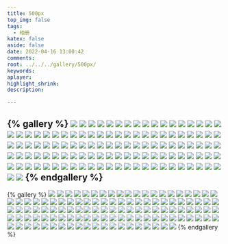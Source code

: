 ```yaml
---
title: 500px
top_img: false
tags:
  - 相册
katex: false
aside: false
date: 2022-04-16 13:00:42
comments:
root: ../../../gallery/500px/
keywords:
aplayer:
highlight_shrink:
description:

---
```

{% gallery %}
<img src="https://img.500px.me/photo/dff7efb584b12a50d685e413b053d3302/38c0f34f4ff74a3695d54e591915362c.jpg!p4"  referrerPolicy="no-referrer" />
<img src="https://img.500px.me/photo/dff7efb584b12a50d685e413b053d3302/1abe6e9f4f7245baadd033ae046a7c82.jpg!p4"  referrerPolicy="no-referrer" />
<img src="https://img.500px.me/photo/dff7efb584b12a50d685e413b053d3302/23f8a24b37954ec9b15976ecfbfdb6eb.jpg!p4"  referrerPolicy="no-referrer" />
<img src="https://img.500px.me/photo/dff7efb584b12a50d685e413b053d3302/d68ba961c78d496da7e3b6c79b676bc4.jpg!p4"  referrerPolicy="no-referrer" />
<img src="https://img.500px.me/photo/dff7efb584b12a50d685e413b053d3302/1b74067eab0f498799b7bc9a1e511243.jpg!p4"  referrerPolicy="no-referrer" />
<img src="https://img.500px.me/photo/dff7efb584b12a50d685e413b053d3302/c4eb6c13d0d44c37b3795b0df075f24b.jpg!p4"  referrerPolicy="no-referrer" />
<img src="https://img.500px.me/photo/dff7efb584b12a50d685e413b053d3302/9856a2099c2a4b99a1683c37d09418ee.jpg!p4"  referrerPolicy="no-referrer" />
<img src="https://img.500px.me/photo/dff7efb584b12a50d685e413b053d3302/fb2c63400b244524b44a40aeadd7aaad.jpg!p4"  referrerPolicy="no-referrer" />
<img src="https://img.500px.me/photo/dff7efb584b12a50d685e413b053d3302/c78181f6af744f8497307bba81df719b.jpg!p4"  referrerPolicy="no-referrer" />
<img src="https://img.500px.me/photo/dff7efb584b12a50d685e413b053d3302/d646c3192f6f4ce8aae7a055662c1848.jpeg!p4"  referrerPolicy="no-referrer" />
<img src="https://img.500px.me/photo/dff7efb584b12a50d685e413b053d3302/587eaba2829047709481cbffe8cbe1bc.jpg!p4"  referrerPolicy="no-referrer" />
<img src="https://img.500px.me/photo/dff7efb584b12a50d685e413b053d3302/8966e583d1ea448a8a296fd6617db087.jpeg!p4"  referrerPolicy="no-referrer" />
<img src="https://img.500px.me/photo/dff7efb584b12a50d685e413b053d3302/26dfef859e42485784d9f7cf7cc0336d.jpg!p4"  referrerPolicy="no-referrer" />
<img src="https://img.500px.me/photo/dff7efb584b12a50d685e413b053d3302/732e47acae1849e192f8b021e374f2b2.jpg!p4"  referrerPolicy="no-referrer" />
<img src="https://img.500px.me/photo/dff7efb584b12a50d685e413b053d3302/b4c61277fbc143ada80e0eb08f79b5d7.jpg!p4"  referrerPolicy="no-referrer" />
<img src="https://img.500px.me/photo/dff7efb584b12a50d685e413b053d3302/9de3c1ddf4f74e43a7ec449f53943129.jpg!p4"  referrerPolicy="no-referrer" />
<img src="https://img.500px.me/photo/dff7efb584b12a50d685e413b053d3302/481816677bff45f98e7c4d1700c326c9.jpg!p4"  referrerPolicy="no-referrer" />
<img src="https://img.500px.me/photo/dff7efb584b12a50d685e413b053d3302/357f71703c9540ebba89a3d2d1bc65ef.jpg!p4"  referrerPolicy="no-referrer" />
<img src="https://img.500px.me/photo/dff7efb584b12a50d685e413b053d3302/6900f142f31442fcafb6e74fce55a920.jpg!p4"  referrerPolicy="no-referrer" />
<img src="https://img.500px.me/photo/dff7efb584b12a50d685e413b053d3302/e759e19455224c12858612d9f1076301.jpg!p4"  referrerPolicy="no-referrer" />
<img src="https://img.500px.me/photo/dff7efb584b12a50d685e413b053d3302/55fbb729398340bb8cd1e204908a27ab.jpg!p4"  referrerPolicy="no-referrer" />
<img src="https://img.500px.me/photo/dff7efb584b12a50d685e413b053d3302/d7bd7d903ead4bfe88787b22ea78b74e.jpg!p4"  referrerPolicy="no-referrer" />
<img src="https://img.500px.me/photo/dff7efb584b12a50d685e413b053d3302/e7910cba37a6471a8826d3a1f6d36e41.jpg!p4"  referrerPolicy="no-referrer" />
<img src="https://img.500px.me/photo/dff7efb584b12a50d685e413b053d3302/3f33f618186d4c06aabf2031103fcecb.jpg!p4"  referrerPolicy="no-referrer" />
<img src="https://img.500px.me/photo/dff7efb584b12a50d685e413b053d3302/1c41d02a05254743aca80da985fe7cd3.jpg!p4"  referrerPolicy="no-referrer" />
<img src="https://img.500px.me/photo/dff7efb584b12a50d685e413b053d3302/58667d77122d4c0da55c3583c06f89db.jpg!p4"  referrerPolicy="no-referrer" />
<img src="https://img.500px.me/photo/dff7efb584b12a50d685e413b053d3302/29422fa65b9e485db283eab2f3365bf3.jpg!p4"  referrerPolicy="no-referrer" />
<img src="https://img.500px.me/photo/dff7efb584b12a50d685e413b053d3302/16151c6c748a4f5184d29c49e7fd8d57.jpg!p4"  referrerPolicy="no-referrer" />
<img src="https://img.500px.me/photo/dff7efb584b12a50d685e413b053d3302/d2c8acea804b4ff281d4e244cf264d09.jpg!p4"  referrerPolicy="no-referrer" />
<img src="https://img.500px.me/photo/dff7efb584b12a50d685e413b053d3302/e88d6afd6d324272b66c540a5098265b.jpg!p4"  referrerPolicy="no-referrer" />
<img src="https://img.500px.me/photo/dff7efb584b12a50d685e413b053d3302/8a4b9a8ecb024dcabc950138cd02869f.jpg!p4"  referrerPolicy="no-referrer" />
<img src="https://img.500px.me/photo/dff7efb584b12a50d685e413b053d3302/f187bb7c76b44ef0803754f4533ac7ee.jpg!p4"  referrerPolicy="no-referrer" />
<img src="https://img.500px.me/photo/dff7efb584b12a50d685e413b053d3302/d1ef4a72803d40baaf95585bb7bd7838.jpg!p4"  referrerPolicy="no-referrer" />
<img src="https://img.500px.me/photo/dff7efb584b12a50d685e413b053d3302/b6c9be6b1f6b44d483b063d07b4f00c1.jpg!p4"  referrerPolicy="no-referrer" />
<img src="https://img.500px.me/photo/dff7efb584b12a50d685e413b053d3302/ef693b4f238d4011b8d46a49dd3954af.jpg!p4"  referrerPolicy="no-referrer" />
<img src="https://img.500px.me/photo/dff7efb584b12a50d685e413b053d3302/55b6b89164864bceba04af953533fd85.jpg!p4"  referrerPolicy="no-referrer" />
<img src="https://img.500px.me/photo/dff7efb584b12a50d685e413b053d3302/bf1194b5ae8048b9808ed8636a713e53.jpg!p4"  referrerPolicy="no-referrer" />
<img src="https://img.500px.me/photo/dff7efb584b12a50d685e413b053d3302/c986b993289b405981d9eb5979acebe8.jpg!p4"  referrerPolicy="no-referrer" />
<img src="https://img.500px.me/photo/dff7efb584b12a50d685e413b053d3302/aad073a632cb4256aec9634157278e40.jpg!p4"  referrerPolicy="no-referrer" />
<img src="https://img.500px.me/photo/dff7efb584b12a50d685e413b053d3302/a7397f91603641078cb690497a2b01a4.jpg!p4"  referrerPolicy="no-referrer" />
<img src="https://img.500px.me/photo/dff7efb584b12a50d685e413b053d3302/afcf37b7ffde4c17af5c34fcc612581e.jpg!p4"  referrerPolicy="no-referrer" />
<img src="https://img.500px.me/photo/dff7efb584b12a50d685e413b053d3302/15227a410ba14e61b03e878f8afdbfb2.jpg!p4"  referrerPolicy="no-referrer" />
<img src="https://img.500px.me/photo/dff7efb584b12a50d685e413b053d3302/cf5c27fbaa3b4d579c1a012bab5f9f47.jpg!p4"  referrerPolicy="no-referrer" />
<img src="https://img.500px.me/photo/dff7efb584b12a50d685e413b053d3302/65b96e269ca5496d84adcab793872ca6.jpg!p4"  referrerPolicy="no-referrer" />
<img src="https://img.500px.me/photo/dff7efb584b12a50d685e413b053d3302/c14812945c6e4e17b52b0e557490b0ba.jpg!p4"  referrerPolicy="no-referrer" />
<img src="https://img.500px.me/photo/dff7efb584b12a50d685e413b053d3302/421bb8a0639a415e98f26419786a1c68.jpg!p4"  referrerPolicy="no-referrer" />
<img src="https://img.500px.me/photo/dff7efb584b12a50d685e413b053d3302/562a37ceb0d546a8bdd993c8fcfee8b4.jpg!p4"  referrerPolicy="no-referrer" />
<img src="https://img.500px.me/photo/dff7efb584b12a50d685e413b053d3302/dee136913c274ab683374ad5fbf60639.jpg!p4"  referrerPolicy="no-referrer" />
<img src="https://img.500px.me/photo/dff7efb584b12a50d685e413b053d3302/1ec2f27eb45c41a3851065bcfaff40fc.jpg!p4"  referrerPolicy="no-referrer" />
<img src="https://img.500px.me/photo/dff7efb584b12a50d685e413b053d3302/0b817769503542fab33aef9a2ddcbb2c.jpg!p4"  referrerPolicy="no-referrer" />
<img src="https://img.500px.me/photo/dff7efb584b12a50d685e413b053d3302/5eaf0b1077364b58828d26e4155a2541.jpg!p4"  referrerPolicy="no-referrer" />
<img src="https://img.500px.me/photo/dff7efb584b12a50d685e413b053d3302/bc339b229b8b477db21fac2f679eb583.jpg!p4"  referrerPolicy="no-referrer" />
<img src="https://img.500px.me/photo/dff7efb584b12a50d685e413b053d3302/242b4fa69d3644b6bc6c2866cb14320f.jpg!p4"  referrerPolicy="no-referrer" />
<img src="https://img.500px.me/photo/dff7efb584b12a50d685e413b053d3302/363f9ec33f6747aa9d543767974a783f.jpg!p4"  referrerPolicy="no-referrer" />
<img src="https://img.500px.me/photo/dff7efb584b12a50d685e413b053d3302/a7a9daf2ddd04cdd840e878b56acfc17.jpg!p4"  referrerPolicy="no-referrer" />
<img src="https://img.500px.me/photo/dff7efb584b12a50d685e413b053d3302/3600da075f6d4786be0ba171c21cd89f.jpg!p4"  referrerPolicy="no-referrer" />
<img src="https://img.500px.me/photo/dff7efb584b12a50d685e413b053d3302/f65113bfce3a483ebcc601106c5e8941.jpg!p4"  referrerPolicy="no-referrer" />
<img src="https://img.500px.me/photo/dff7efb584b12a50d685e413b053d3302/1b41633db67a48ec9df38bde28e31bd1.jpg!p4"  referrerPolicy="no-referrer" />
<img src="https://img.500px.me/photo/dff7efb584b12a50d685e413b053d3302/1035c8b23923496c9a883a3f7b3cf532.jpg!p4"  referrerPolicy="no-referrer" />
<img src="https://img.500px.me/photo/dff7efb584b12a50d685e413b053d3302/56069b92f7d247a5b2360460c355b3a9.jpg!p4"  referrerPolicy="no-referrer" />
<img src="https://img.500px.me/photo/dff7efb584b12a50d685e413b053d3302/bfbe47043c494085bc25260d39e25848.jpg!p4"  referrerPolicy="no-referrer" />
<img src="https://img.500px.me/photo/dff7efb584b12a50d685e413b053d3302/7089b566ea074e59b2c7d8c8ed857af8.jpg!p4"  referrerPolicy="no-referrer" />
<img src="https://img.500px.me/photo/dff7efb584b12a50d685e413b053d3302/e90f166c0735491ba19ac0acb06ec3bf.jpg!p4"  referrerPolicy="no-referrer" />
<img src="https://img.500px.me/photo/dff7efb584b12a50d685e413b053d3302/9fde8e68ffff4a61a4c983f0a52804cc.jpg!p4"  referrerPolicy="no-referrer" />
<img src="https://img.500px.me/photo/dff7efb584b12a50d685e413b053d3302/75f4f2a6aa314fb5821d7da59bc62299.jpg!p4"  referrerPolicy="no-referrer" />
<img src="https://img.500px.me/photo/dff7efb584b12a50d685e413b053d3302/31c15ff9b1bc432583e8acd3f0c396bf.jpg!p4"  referrerPolicy="no-referrer" />
<img src="https://img.500px.me/photo/dff7efb584b12a50d685e413b053d3302/fc2d546efc0445fa82d89287df985b63.jpg!p4"  referrerPolicy="no-referrer" />
<img src="https://img.500px.me/photo/dff7efb584b12a50d685e413b053d3302/08817e8214014169aaafcc7d042a11e0.jpeg!p4"  referrerPolicy="no-referrer" />
<img src="https://img.500px.me/photo/dff7efb584b12a50d685e413b053d3302/4a252618045140769173e8e39e2d6bd4.jpg!p4"  referrerPolicy="no-referrer" />
<img src="https://img.500px.me/photo/dff7efb584b12a50d685e413b053d3302/c0d2cdeb93374479bd0690b555a9e565.jpg!p4"  referrerPolicy="no-referrer" />
<img src="https://img.500px.me/photo/dff7efb584b12a50d685e413b053d3302/407e6bc507154ac498fb10292d36e2da.jpg!p4"  referrerPolicy="no-referrer" />
<img src="https://img.500px.me/photo/dff7efb584b12a50d685e413b053d3302/a2fed8f47efb400faba7ecf7a9e166f8.jpg!p4"  referrerPolicy="no-referrer" />
<img src="https://img.500px.me/photo/dff7efb584b12a50d685e413b053d3302/b3a1c218426a4cb585e1fe153de704e3.jpg!p4"  referrerPolicy="no-referrer" />
<img src="https://img.500px.me/photo/dff7efb584b12a50d685e413b053d3302/8b963bdf29084670961d55fba38939d3.jpeg!p4"  referrerPolicy="no-referrer" />
<img src="https://img.500px.me/photo/dff7efb584b12a50d685e413b053d3302/8412c7ac4556458c8c66295603617577.jpg!p4"  referrerPolicy="no-referrer" />
<img src="https://img.500px.me/photo/dff7efb584b12a50d685e413b053d3302/7f40c9226a104bb9a86564b1cf039114.jpg!p4"  referrerPolicy="no-referrer" />
<img src="https://img.500px.me/photo/dff7efb584b12a50d685e413b053d3302/2e0300a5c301406b80c455ef6d9ad45e.jpg!p4"  referrerPolicy="no-referrer" />
<img src="https://img.500px.me/photo/dff7efb584b12a50d685e413b053d3302/59d0131625e54ea7ad6d4851989f6700.jpeg!p5"  referrerPolicy="no-referrer" />
<img src="https://img.500px.me/photo/dff7efb584b12a50d685e413b053d3302/389adaa0992644199593cf9095abf491.jpg!p4"  referrerPolicy="no-referrer" />
<img src="https://img.500px.me/photo/dff7efb584b12a50d685e413b053d3302/d83276dc2b2f4358a571fd02d7e4fdfd.jpg!p4"  referrerPolicy="no-referrer" />
<img src="https://img.500px.me/photo/dff7efb584b12a50d685e413b053d3302/53c075237ba542b0a30ee8b9ff961e4d.jpg!p4"  referrerPolicy="no-referrer" />
<img src="https://img.500px.me/photo/dff7efb584b12a50d685e413b053d3302/ffce84341e20462ea58b302c5951af58.jpg!p4"  referrerPolicy="no-referrer" />
<img src="https://img.500px.me/photo/dff7efb584b12a50d685e413b053d3302/6c5ba67248594102be8eb5833fce81a3.jpg!p4"  referrerPolicy="no-referrer" />
<img src="https://img.500px.me/photo/dff7efb584b12a50d685e413b053d3302/a797339f4add4bc687753acbdda2edf7.jpg!p4"  referrerPolicy="no-referrer" />
<img src="https://img.500px.me/photo/dff7efb584b12a50d685e413b053d3302/7fad58d3c8db401ba74948750b933b0c.jpg!p4"  referrerPolicy="no-referrer" />
<img src="https://img.500px.me/photo/dff7efb584b12a50d685e413b053d3302/ca530b6995ea42a188163c6aa01a67d9.jpg!p4"  referrerPolicy="no-referrer" />
<img src="https://img.500px.me/photo/dff7efb584b12a50d685e413b053d3302/e6757fc1daa8450ca122b5d772fbb81d.jpg!p4"  referrerPolicy="no-referrer" />
<img src="https://img.500px.me/photo/dff7efb584b12a50d685e413b053d3302/76b38adb23e3458f896f8e25a89624a9.jpg!p4"  referrerPolicy="no-referrer" />
<img src="https://img.500px.me/photo/dff7efb584b12a50d685e413b053d3302/1db1e0a33c9e4e07a0b072a9df59f667.jpg!p4"  referrerPolicy="no-referrer" />
<img src="https://img.500px.me/photo/dff7efb584b12a50d685e413b053d3302/e36348e3070944e1946ae29de7c35490.jpg!p4"  referrerPolicy="no-referrer" />
<img src="https://img.500px.me/photo/dff7efb584b12a50d685e413b053d3302/79135d97ec6c49f9b9b3c4d061a0388d.jpg!p4"  referrerPolicy="no-referrer" />
<img src="https://img.500px.me/photo/dff7efb584b12a50d685e413b053d3302/82544b933ace4a289e62428b425c4af2.jpg!p4"  referrerPolicy="no-referrer" />
<img src="https://img.500px.me/photo/dff7efb584b12a50d685e413b053d3302/0970edf3b08a4fab809df20a7f7a7355.jpeg!p4"  referrerPolicy="no-referrer" />
<img src="https://img.500px.me/photo/dff7efb584b12a50d685e413b053d3302/cb01bbcc2777402ab30c7e4f522310a6.jpg!p4"  referrerPolicy="no-referrer" />
<img src="https://img.500px.me/photo/dff7efb584b12a50d685e413b053d3302/f39eb0a0e19d45b195bcd8febaa1f790.jpg!p4"  referrerPolicy="no-referrer" />
<img src="https://img.500px.me/photo/dff7efb584b12a50d685e413b053d3302/cf4fdd443cda4bcb80a2c9537f4bfb51.jpg!p4"  referrerPolicy="no-referrer" />
<img src="https://img.500px.me/photo/dff7efb584b12a50d685e413b053d3302/fb3308f7e92d44d6bc58f50cd9c151ff.jpg!p4"  referrerPolicy="no-referrer" />
<img src="https://img.500px.me/photo/dff7efb584b12a50d685e413b053d3302/bd0f3892747f4e8a87161791f7e9a665.jpg!p4"  referrerPolicy="no-referrer" />
<img src="https://img.500px.me/photo/dff7efb584b12a50d685e413b053d3302/b473c0e171b248efaeaa25a47b214774.jpg!p4"  referrerPolicy="no-referrer" />
<img src="https://img.500px.me/photo/dff7efb584b12a50d685e413b053d3302/45bab02a2cc04f43a6b1e1f2852cb75d.jpg!p4"  referrerPolicy="no-referrer" />
<img src="https://img.500px.me/photo/dff7efb584b12a50d685e413b053d3302/d708665672294896a6f47ab51eac0eeb.jpg!p4"  referrerPolicy="no-referrer" />
<img src="https://img.500px.me/photo/dff7efb584b12a50d685e413b053d3302/d27339be11f44257955c9b05cb22d74f.jpg!p4"  referrerPolicy="no-referrer" />
<img src="https://img.500px.me/photo/dff7efb584b12a50d685e413b053d3302/d1943506f0524911ba75d7d8c4e26590.jpg!p4"  referrerPolicy="no-referrer" />
<img src="https://img.500px.me/photo/dff7efb584b12a50d685e413b053d3302/973b38b0f83a41058504fad6304a53b9.jpg!p4"  referrerPolicy="no-referrer" />
<img src="https://img.500px.me/photo/dff7efb584b12a50d685e413b053d3302/8f8addf3f2234fd7b5fb158b0b29d990.jpg!p4"  referrerPolicy="no-referrer" />
<img src="https://img.500px.me/photo/dff7efb584b12a50d685e413b053d3302/59740eb6483f441ab618563148a83fca.jpg!p4"  referrerPolicy="no-referrer" />
<img src="https://img.500px.me/photo/dff7efb584b12a50d685e413b053d3302/de2788f0089242b4be539e32a54c5d74.jpg!p4"  referrerPolicy="no-referrer" />
<img src="https://img.500px.me/photo/dff7efb584b12a50d685e413b053d3302/f883ff7a26754841aa4797fddd969458.jpg!p4"  referrerPolicy="no-referrer" />
<img src="https://img.500px.me/photo/dff7efb584b12a50d685e413b053d3302/d12c5461174f4a34b77f6b61ab5f00f0.jpg!p4"  referrerPolicy="no-referrer" />
<img src="https://img.500px.me/photo/dff7efb584b12a50d685e413b053d3302/00ec126e0b644d7cae8dee49667faa1a.jpg!p4"  referrerPolicy="no-referrer" />
<img src="https://img.500px.me/photo/dff7efb584b12a50d685e413b053d3302/e198c40663354474b83698728a8aa16d.jpg!p4"  referrerPolicy="no-referrer" />
<img src="https://img.500px.me/photo/dff7efb584b12a50d685e413b053d3302/38bcb876b486420b8bca15f4cb944525.jpg!p4"  referrerPolicy="no-referrer" />
<img src="https://img.500px.me/photo/dff7efb584b12a50d685e413b053d3302/d81a5d30b6ee49efb9b9bfce464cbaa5.jpg!p4"  referrerPolicy="no-referrer" />
<img src="https://img.500px.me/photo/dff7efb584b12a50d685e413b053d3302/b9e8b3ea75a34e21aa00b35fd0418073.jpg!p4"  referrerPolicy="no-referrer" />
<img src="https://img.500px.me/photo/dff7efb584b12a50d685e413b053d3302/7e7533a99c62475e96d968fca6d28c8e.jpg!p4"  referrerPolicy="no-referrer" />
{% endgallery %}
------

{% gallery %}
<img src="https://img.500px.me/photo/dff7efb584b12a50d685e413b053d3302/e198c40663354474b83698728a8aa16d.jpg!p4"  referrerPolicy="no-referrer" />
<img src="https://img.500px.me/photo/dff7efb584b12a50d685e413b053d3302/afcf37b7ffde4c17af5c34fcc612581e.jpg!p4"  referrerPolicy="no-referrer" />
<img src="https://img.500px.me/photo/dff7efb584b12a50d685e413b053d3302/15227a410ba14e61b03e878f8afdbfb2.jpg!p4"  referrerPolicy="no-referrer" />
<img src="https://img.500px.me/photo/dff7efb584b12a50d685e413b053d3302/389adaa0992644199593cf9095abf491.jpg!p4"  referrerPolicy="no-referrer" />
<img src="https://img.500px.me/photo/dff7efb584b12a50d685e413b053d3302/d27339be11f44257955c9b05cb22d74f.jpg!p4"  referrerPolicy="no-referrer" />
<img src="https://img.500px.me/photo/dff7efb584b12a50d685e413b053d3302/d1ef4a72803d40baaf95585bb7bd7838.jpg!p4"  referrerPolicy="no-referrer" />
<img src="https://img.500px.me/photo/dff7efb584b12a50d685e413b053d3302/d83276dc2b2f4358a571fd02d7e4fdfd.jpg!p4"  referrerPolicy="no-referrer" />
<img src="https://img.500px.me/photo/dff7efb584b12a50d685e413b053d3302/c14812945c6e4e17b52b0e557490b0ba.jpg!p4"  referrerPolicy="no-referrer" />
<img src="https://img.500px.me/photo/dff7efb584b12a50d685e413b053d3302/cf5c27fbaa3b4d579c1a012bab5f9f47.jpg!p4"  referrerPolicy="no-referrer" />
<img src="https://img.500px.me/photo/dff7efb584b12a50d685e413b053d3302/973b38b0f83a41058504fad6304a53b9.jpg!p4"  referrerPolicy="no-referrer" />
<img src="https://img.500px.me/photo/dff7efb584b12a50d685e413b053d3302/d1943506f0524911ba75d7d8c4e26590.jpg!p4"  referrerPolicy="no-referrer" />
<img src="https://img.500px.me/photo/dff7efb584b12a50d685e413b053d3302/38bcb876b486420b8bca15f4cb944525.jpg!p4"  referrerPolicy="no-referrer" />
<img src="https://img.500px.me/photo/dff7efb584b12a50d685e413b053d3302/8f8addf3f2234fd7b5fb158b0b29d990.jpg!p4"  referrerPolicy="no-referrer" />
<img src="https://img.500px.me/photo/dff7efb584b12a50d685e413b053d3302/59740eb6483f441ab618563148a83fca.jpg!p4"  referrerPolicy="no-referrer" />
<img src="https://img.500px.me/photo/dff7efb584b12a50d685e413b053d3302/421bb8a0639a415e98f26419786a1c68.jpg!p4"  referrerPolicy="no-referrer" />
<img src="https://img.500px.me/photo/dff7efb584b12a50d685e413b053d3302/562a37ceb0d546a8bdd993c8fcfee8b4.jpg!p4"  referrerPolicy="no-referrer" />
<img src="https://img.500px.me/photo/dff7efb584b12a50d685e413b053d3302/e36348e3070944e1946ae29de7c35490.jpg!p4"  referrerPolicy="no-referrer" />
<img src="https://img.500px.me/photo/dff7efb584b12a50d685e413b053d3302/2e0300a5c301406b80c455ef6d9ad45e.jpg!p4"  referrerPolicy="no-referrer" />
<img src="https://img.500px.me/photo/dff7efb584b12a50d685e413b053d3302/dee136913c274ab683374ad5fbf60639.jpg!p4"  referrerPolicy="no-referrer" />
<img src="https://img.500px.me/photo/dff7efb584b12a50d685e413b053d3302/1ec2f27eb45c41a3851065bcfaff40fc.jpg!p4"  referrerPolicy="no-referrer" />
<img src="https://img.500px.me/photo/dff7efb584b12a50d685e413b053d3302/bf1194b5ae8048b9808ed8636a713e53.jpg!p4"  referrerPolicy="no-referrer" />
<img src="https://img.500px.me/photo/dff7efb584b12a50d685e413b053d3302/d81a5d30b6ee49efb9b9bfce464cbaa5.jpg!p4"  referrerPolicy="no-referrer" />
<img src="https://img.500px.me/photo/dff7efb584b12a50d685e413b053d3302/0b817769503542fab33aef9a2ddcbb2c.jpg!p4"  referrerPolicy="no-referrer" />
<img src="https://img.500px.me/photo/dff7efb584b12a50d685e413b053d3302/53c075237ba542b0a30ee8b9ff961e4d.jpg!p4"  referrerPolicy="no-referrer" />
<img src="https://img.500px.me/photo/dff7efb584b12a50d685e413b053d3302/5eaf0b1077364b58828d26e4155a2541.jpg!p4"  referrerPolicy="no-referrer" />
<img src="https://img.500px.me/photo/dff7efb584b12a50d685e413b053d3302/6c5ba67248594102be8eb5833fce81a3.jpg!p4"  referrerPolicy="no-referrer" />
<img src="https://img.500px.me/photo/dff7efb584b12a50d685e413b053d3302/c78181f6af744f8497307bba81df719b.jpg!p4"  referrerPolicy="no-referrer" />
<img src="https://img.500px.me/photo/dff7efb584b12a50d685e413b053d3302/b9e8b3ea75a34e21aa00b35fd0418073.jpg!p4"  referrerPolicy="no-referrer" />
<img src="https://img.500px.me/photo/dff7efb584b12a50d685e413b053d3302/8b963bdf29084670961d55fba38939d3.jpeg!p4"  referrerPolicy="no-referrer" />
<img src="https://img.500px.me/photo/dff7efb584b12a50d685e413b053d3302/242b4fa69d3644b6bc6c2866cb14320f.jpg!p4"  referrerPolicy="no-referrer" />
<img src="https://img.500px.me/photo/dff7efb584b12a50d685e413b053d3302/a7397f91603641078cb690497a2b01a4.jpg!p4"  referrerPolicy="no-referrer" />
<img src="https://img.500px.me/photo/dff7efb584b12a50d685e413b053d3302/79135d97ec6c49f9b9b3c4d061a0388d.jpg!p4"  referrerPolicy="no-referrer" />
<img src="https://img.500px.me/photo/dff7efb584b12a50d685e413b053d3302/363f9ec33f6747aa9d543767974a783f.jpg!p4"  referrerPolicy="no-referrer" />
<img src="https://img.500px.me/photo/dff7efb584b12a50d685e413b053d3302/8412c7ac4556458c8c66295603617577.jpg!p4"  referrerPolicy="no-referrer" />
<img src="https://img.500px.me/photo/dff7efb584b12a50d685e413b053d3302/1035c8b23923496c9a883a3f7b3cf532.jpg!p4"  referrerPolicy="no-referrer" />
<img src="https://img.500px.me/photo/dff7efb584b12a50d685e413b053d3302/3600da075f6d4786be0ba171c21cd89f.jpg!p4"  referrerPolicy="no-referrer" />
<img src="https://img.500px.me/photo/dff7efb584b12a50d685e413b053d3302/f65113bfce3a483ebcc601106c5e8941.jpg!p4"  referrerPolicy="no-referrer" />
<img src="https://img.500px.me/photo/dff7efb584b12a50d685e413b053d3302/1b41633db67a48ec9df38bde28e31bd1.jpg!p4"  referrerPolicy="no-referrer" />
<img src="https://img.500px.me/photo/dff7efb584b12a50d685e413b053d3302/0970edf3b08a4fab809df20a7f7a7355.jpeg!p4"  referrerPolicy="no-referrer" />
<img src="https://img.500px.me/photo/dff7efb584b12a50d685e413b053d3302/65b96e269ca5496d84adcab793872ca6.jpg!p4"  referrerPolicy="no-referrer" />
<img src="https://img.500px.me/photo/dff7efb584b12a50d685e413b053d3302/bfbe47043c494085bc25260d39e25848.jpg!p4"  referrerPolicy="no-referrer" />
<img src="https://img.500px.me/photo/dff7efb584b12a50d685e413b053d3302/7f40c9226a104bb9a86564b1cf039114.jpg!p4"  referrerPolicy="no-referrer" />
<img src="https://img.500px.me/photo/dff7efb584b12a50d685e413b053d3302/56069b92f7d247a5b2360460c355b3a9.jpg!p4"  referrerPolicy="no-referrer" />
<img src="https://img.500px.me/photo/dff7efb584b12a50d685e413b053d3302/1abe6e9f4f7245baadd033ae046a7c82.jpg!p4"  referrerPolicy="no-referrer" />
<img src="https://img.500px.me/photo/dff7efb584b12a50d685e413b053d3302/82544b933ace4a289e62428b425c4af2.jpg!p4"  referrerPolicy="no-referrer" />
<img src="https://img.500px.me/photo/dff7efb584b12a50d685e413b053d3302/e90f166c0735491ba19ac0acb06ec3bf.jpg!p4"  referrerPolicy="no-referrer" />
<img src="https://img.500px.me/photo/dff7efb584b12a50d685e413b053d3302/de2788f0089242b4be539e32a54c5d74.jpg!p4"  referrerPolicy="no-referrer" />
<img src="https://img.500px.me/photo/dff7efb584b12a50d685e413b053d3302/7fad58d3c8db401ba74948750b933b0c.jpg!p4"  referrerPolicy="no-referrer" />
<img src="https://img.500px.me/photo/dff7efb584b12a50d685e413b053d3302/9fde8e68ffff4a61a4c983f0a52804cc.jpg!p4"  referrerPolicy="no-referrer" />
<img src="https://img.500px.me/photo/dff7efb584b12a50d685e413b053d3302/75f4f2a6aa314fb5821d7da59bc62299.jpg!p4"  referrerPolicy="no-referrer" />
<img src="https://img.500px.me/photo/dff7efb584b12a50d685e413b053d3302/587eaba2829047709481cbffe8cbe1bc.jpg!p4"  referrerPolicy="no-referrer" />
<img src="https://img.500px.me/photo/dff7efb584b12a50d685e413b053d3302/d646c3192f6f4ce8aae7a055662c1848.jpeg!p4"  referrerPolicy="no-referrer" />
<img src="https://img.500px.me/photo/dff7efb584b12a50d685e413b053d3302/ca530b6995ea42a188163c6aa01a67d9.jpg!p4"  referrerPolicy="no-referrer" />
<img src="https://img.500px.me/photo/dff7efb584b12a50d685e413b053d3302/8966e583d1ea448a8a296fd6617db087.jpeg!p4"  referrerPolicy="no-referrer" />
<img src="https://img.500px.me/photo/dff7efb584b12a50d685e413b053d3302/bc339b229b8b477db21fac2f679eb583.jpg!p4"  referrerPolicy="no-referrer" />
<img src="https://img.500px.me/photo/dff7efb584b12a50d685e413b053d3302/31c15ff9b1bc432583e8acd3f0c396bf.jpg!p4"  referrerPolicy="no-referrer" />
<img src="https://img.500px.me/photo/dff7efb584b12a50d685e413b053d3302/fc2d546efc0445fa82d89287df985b63.jpg!p4"  referrerPolicy="no-referrer" />
<img src="https://img.500px.me/photo/dff7efb584b12a50d685e413b053d3302/4a252618045140769173e8e39e2d6bd4.jpg!p4"  referrerPolicy="no-referrer" />
<img src="https://img.500px.me/photo/dff7efb584b12a50d685e413b053d3302/c0d2cdeb93374479bd0690b555a9e565.jpg!p4"  referrerPolicy="no-referrer" />
<img src="https://img.500px.me/photo/dff7efb584b12a50d685e413b053d3302/a7a9daf2ddd04cdd840e878b56acfc17.jpg!p4"  referrerPolicy="no-referrer" />
<img src="https://img.500px.me/photo/dff7efb584b12a50d685e413b053d3302/407e6bc507154ac498fb10292d36e2da.jpg!p4"  referrerPolicy="no-referrer" />
<img src="https://img.500px.me/photo/dff7efb584b12a50d685e413b053d3302/47858c96def3491190b81f611cd91d0f.jpeg!p4"  referrerPolicy="no-referrer" />
<img src="https://img.500px.me/photo/dff7efb584b12a50d685e413b053d3302/e844070291f549b2ab5927d324ffddcd.jpeg!p4"  referrerPolicy="no-referrer" />
<img src="https://img.500px.me/photo/dff7efb584b12a50d685e413b053d3302/8e90e2b38b4848428d00c2183394b516.jpeg!p4"  referrerPolicy="no-referrer" />
<img src="https://img.500px.me/photo/dff7efb584b12a50d685e413b053d3302/87ab746a05db40c9a19686320fb346f7.jpg!p4"  referrerPolicy="no-referrer" />
<img src="https://img.500px.me/photo/dff7efb584b12a50d685e413b053d3302/7089b566ea074e59b2c7d8c8ed857af8.jpg!p4"  referrerPolicy="no-referrer" />
<img src="https://img.500px.me/photo/dff7efb584b12a50d685e413b053d3302/6dd4e6ede51e404a9a5595f77ec2e93d.jpeg!p4"  referrerPolicy="no-referrer" />
<img src="https://img.500px.me/photo/dff7efb584b12a50d685e413b053d3302/33a1b1615f5945e8a44a69624a24680c.jpg!p4"  referrerPolicy="no-referrer" />
<img src="https://img.500px.me/photo/dff7efb584b12a50d685e413b053d3302/c7bcdb3b9c624f8f90c6e61355de57ea.jpg!p4"  referrerPolicy="no-referrer" />
<img src="https://img.500px.me/photo/dff7efb584b12a50d685e413b053d3302/f883ff7a26754841aa4797fddd969458.jpg!p4"  referrerPolicy="no-referrer" />
<img src="https://img.500px.me/photo/dff7efb584b12a50d685e413b053d3302/b0be8829e30d40f381dabe3dacf2401b.jpeg!p4"  referrerPolicy="no-referrer" />
<img src="https://img.500px.me/photo/dff7efb584b12a50d685e413b053d3302/08817e8214014169aaafcc7d042a11e0.jpeg!p4"  referrerPolicy="no-referrer" />
<img src="https://img.500px.me/photo/dff7efb584b12a50d685e413b053d3302/9ae64ba84024466ea046113aa6f2a677.jpeg!p4"  referrerPolicy="no-referrer" />
<img src="https://img.500px.me/photo/dff7efb584b12a50d685e413b053d3302/cc719dafd0bd4e79aa8aab8af5527b5c.jpg!p4"  referrerPolicy="no-referrer" />
<img src="https://img.500px.me/photo/dff7efb584b12a50d685e413b053d3302/d8d6541f5cca4942ac8cf4c5698518ba.jpg!p4"  referrerPolicy="no-referrer" />
<img src="https://img.500px.me/photo/dff7efb584b12a50d685e413b053d3302/3b60205579eb4c93a275f9428ba90fa6.jpeg!p4"  referrerPolicy="no-referrer" />
<img src="https://img.500px.me/photo/dff7efb584b12a50d685e413b053d3302/7c763893024348c380e97ea1c74c1fa5.jpeg!p4"  referrerPolicy="no-referrer" />
<img src="https://img.500px.me/photo/dff7efb584b12a50d685e413b053d3302/4b18fca92c544a43b2edd03fa5bb9324.jpeg!p4"  referrerPolicy="no-referrer" />
<img src="https://img.500px.me/photo/dff7efb584b12a50d685e413b053d3302/bb2e1d64ef4d45099a36f8f33db8141c.jpeg!p4"  referrerPolicy="no-referrer" />
<img src="https://img.500px.me/photo/dff7efb584b12a50d685e413b053d3302/641677fd4720461db771f2421f35bfac.jpeg!p4"  referrerPolicy="no-referrer" />
<img src="https://img.500px.me/photo/dff7efb584b12a50d685e413b053d3302/d192834d9f9d465b814c51d866bcffc1.jpeg!p4"  referrerPolicy="no-referrer" />
<img src="https://img.500px.me/photo/dff7efb584b12a50d685e413b053d3302/1ae8c56e36844154a4b4b7e5c009fb01.jpg!p4"  referrerPolicy="no-referrer" />
<img src="https://img.500px.me/photo/dff7efb584b12a50d685e413b053d3302/fef80a375ce14bd8ae41a983d2f9b129.jpeg!p4"  referrerPolicy="no-referrer" />
<img src="https://img.500px.me/photo/dff7efb584b12a50d685e413b053d3302/9ad5b1c0bce647c8a64208334ebdcd65.jpg!p4"  referrerPolicy="no-referrer" />
<img src="https://img.500px.me/photo/dff7efb584b12a50d685e413b053d3302/90f5354e4b8b44bc83d3cb4f35994add.jpeg!p4"  referrerPolicy="no-referrer" />
<img src="https://img.500px.me/photo/dff7efb584b12a50d685e413b053d3302/08f42ce115bf4c0aab4f5d4a3e2c6e82.jpg!p4"  referrerPolicy="no-referrer" />
<img src="https://img.500px.me/photo/dff7efb584b12a50d685e413b053d3302/62979ff82ed74962972ba9553bf5e060.jpeg!p4"  referrerPolicy="no-referrer" />
<img src="https://img.500px.me/photo/dff7efb584b12a50d685e413b053d3302/d66b4542c60745ca832168bbceada298.jpg!p4"  referrerPolicy="no-referrer" />
<img src="https://img.500px.me/photo/dff7efb584b12a50d685e413b053d3302/46732dd271584e3fb0aec26469e001e1.jpeg!p4"  referrerPolicy="no-referrer" />
<img src="https://img.500px.me/photo/dff7efb584b12a50d685e413b053d3302/76fc8bfe4ce2453a8fc341ab9eac6721.jpeg!p4"  referrerPolicy="no-referrer" />
<img src="https://img.500px.me/photo/dff7efb584b12a50d685e413b053d3302/69a088a0f24b4409b3736f78f567b709.jpg!p4"  referrerPolicy="no-referrer" />
<img src="https://img.500px.me/photo/dff7efb584b12a50d685e413b053d3302/c236a1a19456492c8243a596ccb7b8dd.jpg!p4"  referrerPolicy="no-referrer" />
<img src="https://img.500px.me/photo/dff7efb584b12a50d685e413b053d3302/e911abc9653a4dd9a9fb86e60774c7a1.jpg!p4"  referrerPolicy="no-referrer" />
<img src="https://img.500px.me/photo/dff7efb584b12a50d685e413b053d3302/634c543927a546488c21167f768b7f9a.jpeg!p4"  referrerPolicy="no-referrer" />
<img src="https://img.500px.me/photo/dff7efb584b12a50d685e413b053d3302/438fdd8b9fae400295bc1e5c85aa2300.jpeg!p4"  referrerPolicy="no-referrer" />
<img src="https://img.500px.me/photo/dff7efb584b12a50d685e413b053d3302/1abeabd541794c0cbee6836007f7603f.jpeg!p4"  referrerPolicy="no-referrer" />
<img src="https://img.500px.me/photo/dff7efb584b12a50d685e413b053d3302/24faa67c2f3045539d8a39a49cca2bea.jpeg!p4"  referrerPolicy="no-referrer" />
<img src="https://img.500px.me/photo/dff7efb584b12a50d685e413b053d3302/870af466e166457a9742310d40e2243e.jpeg!p4"  referrerPolicy="no-referrer" />
<img src="https://img.500px.me/photo/dff7efb584b12a50d685e413b053d3302/62dddbee623543cba07e17cd1164f5a3.jpg!p4"  referrerPolicy="no-referrer" />
<img src="https://img.500px.me/photo/dff7efb584b12a50d685e413b053d3302/4792add1b5e740688c32d6a10bdb81ac.jpeg!p4"  referrerPolicy="no-referrer" />
<img src="https://img.500px.me/photo/dff7efb584b12a50d685e413b053d3302/7f11c9aa1fec41d7a8c4580cf2ba848e.jpg!p4"  referrerPolicy="no-referrer" />
<img src="https://img.500px.me/photo/dff7efb584b12a50d685e413b053d3302/e61b2c07312543ca9fc47b12cea07521.jpeg!p4"  referrerPolicy="no-referrer" />
<img src="https://img.500px.me/photo/dff7efb584b12a50d685e413b053d3302/59d0131625e54ea7ad6d4851989f6700.jpeg!p4"  referrerPolicy="no-referrer" />
<img src="https://img.500px.me/photo/dff7efb584b12a50d685e413b053d3302/68e8c9d6172848d28038423185cfcb38.jpeg!p4"  referrerPolicy="no-referrer" />
<img src="https://img.500px.me/photo/dff7efb584b12a50d685e413b053d3302/ec4c96614b6b4e058f5b9232689a14d6.jpeg!p4"  referrerPolicy="no-referrer" />
<img src="https://img.500px.me/photo/dff7efb584b12a50d685e413b053d3302/7e95344e0d664d7e9bc6b04d5fc98618.jpeg!p4"  referrerPolicy="no-referrer" />
<img src="https://img.500px.me/photo/dff7efb584b12a50d685e413b053d3302/3d5c0af861cb4c8c9bf96bc30e3a7272.jpeg!p4"  referrerPolicy="no-referrer" />
<img src="https://img.500px.me/photo/dff7efb584b12a50d685e413b053d3302/cdd13273924b4241a0f800474491f1f5.jpeg!p4"  referrerPolicy="no-referrer" />
<img src="https://img.500px.me/photo/dff7efb584b12a50d685e413b053d3302/3d83fc4dcca64ad48e1b492b5c31dbc6.jpeg!p4"  referrerPolicy="no-referrer" />
<img src="https://img.500px.me/photo/dff7efb584b12a50d685e413b053d3302/9c5193c9eb4f4f29a244f11651cf83dc.jpeg!p4"  referrerPolicy="no-referrer" />
<img src="https://img.500px.me/photo/dff7efb584b12a50d685e413b053d3302/e34402bc63a54a0eb09eeac00b135dbc.jpeg!p4"  referrerPolicy="no-referrer" />
<img src="https://img.500px.me/photo/dff7efb584b12a50d685e413b053d3302/d69244ed9e5347bfbbaafcbcc5536895.jpeg!p4"  referrerPolicy="no-referrer" />
<img src="https://img.500px.me/photo/dff7efb584b12a50d685e413b053d3302/3c5f6115c0cd4cd2a9de4f0a709c8040.jpg!p4"  referrerPolicy="no-referrer" />
<img src="https://img.500px.me/photo/dff7efb584b12a50d685e413b053d3302/3ceaa11ea89445739cee810b1da3ccd8.jpeg!p4"  referrerPolicy="no-referrer" />
<img src="https://img.500px.me/photo/dff7efb584b12a50d685e413b053d3302/091f2d317c1b4c4abc908160192b6fb8.jpg!p4"  referrerPolicy="no-referrer" />
{% endgallery %}